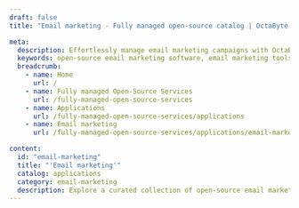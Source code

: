 ```yaml
---
draft: false
title: "Email marketing - Fully managed open-source catalog | OctaByte.io"

meta:
  description: Effortlessly manage email marketing campaigns with OctaByte's open-source email marketing software and fully managed services.
  keywords: open-source email marketing software, email marketing tools, email automation, subscriber management, campaign analytics, managed email services, hassle-free email marketing, OctaByte email software, fully managed services, email software installation, email marketing backup
  breadcrumb:
    - name: Home
      url: /
    - name: Fully managed Open-Source Services
      url: /fully-managed-open-source-services
    - name: Applications
      url: /fully-managed-open-source-services/applications
    - name: Email marketing
      url: /fully-managed-open-source-services/applications/email-marketing

content:
  id: "email-marketing"
  title: "'Email marketing'"
  catalog: applications
  category: email-marketing
  description: Explore a curated collection of open-source email marketing software on OctaByte, the trusted platform for fully managed services. Simplify your email marketing campaigns with our expert handling of installation, backups, updates, support, and maintenance. Whether you need tools for email automation, subscriber management, or analytics, OctaByte ensures a seamless and efficient experience. Enjoy hassle-free email marketing with our reliable, professional service, tailored to meet the needs of businesses and marketers alike.
---
```


